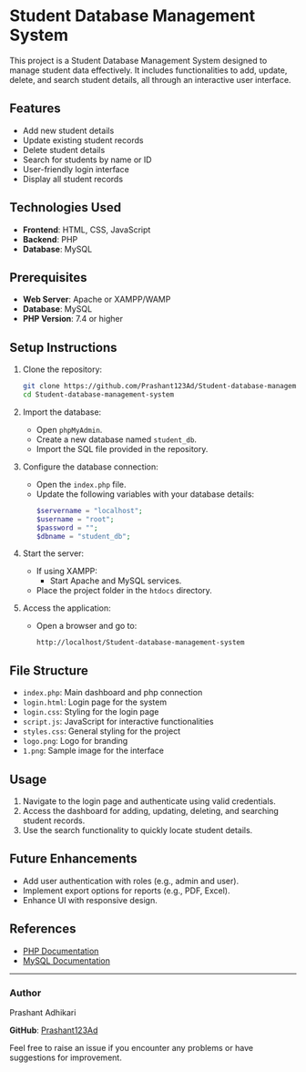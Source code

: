 # Student Database Management System

This project is a Student Database Management System designed to manage student data effectively. It includes functionalities to add, update, delete, and search student details, all through an interactive user interface.

## Features

- Add new student details
- Update existing student records
- Delete student details
- Search for students by name or ID
- User-friendly login interface
- Display all student records

## Technologies Used

- **Frontend**: HTML, CSS, JavaScript
- **Backend**: PHP
- **Database**: MySQL

## Prerequisites

- **Web Server**: Apache or XAMPP/WAMP
- **Database**: MySQL
- **PHP Version**: 7.4 or higher

## Setup Instructions

1. Clone the repository:
   ```bash
   git clone https://github.com/Prashant123Ad/Student-database-management-system.git
   cd Student-database-management-system
   ```

2. Import the database:
   - Open `phpMyAdmin`.
   - Create a new database named `student_db`.
   - Import the SQL file provided in the repository.

3. Configure the database connection:
   - Open the `index.php` file.
   - Update the following variables with your database details:
     ```php
     $servername = "localhost";
     $username = "root";
     $password = "";
     $dbname = "student_db";
     ```

4. Start the server:
   - If using XAMPP:
     - Start Apache and MySQL services.
   - Place the project folder in the `htdocs` directory.

5. Access the application:
   - Open a browser and go to:
     ```
     http://localhost/Student-database-management-system
     ```

## File Structure

- `index.php`: Main dashboard and php connection
- `login.html`: Login page for the system
- `login.css`: Styling for the login page
- `script.js`: JavaScript for interactive functionalities
- `styles.css`: General styling for the project
- `logo.png`: Logo for branding
- `1.png`: Sample image for the interface

## Usage

1. Navigate to the login page and authenticate using valid credentials.
2. Access the dashboard for adding, updating, deleting, and searching student records.
3. Use the search functionality to quickly locate student details.

## Future Enhancements

- Add user authentication with roles (e.g., admin and user).
- Implement export options for reports (e.g., PDF, Excel).
- Enhance UI with responsive design.

## References

- [PHP Documentation](https://www.php.net/)
- [MySQL Documentation](https://dev.mysql.com/doc/)

---

### Author
Prashant Adhikari  
  
**GitHub**: [Prashant123Ad](https://github.com/Prashant123Ad)

Feel free to raise an issue if you encounter any problems or have suggestions for improvement.
